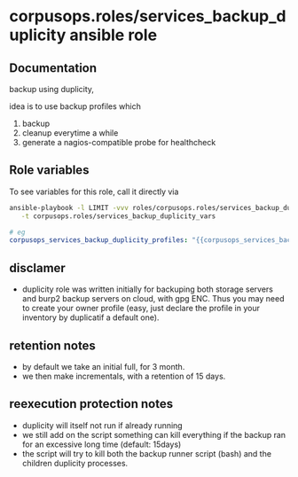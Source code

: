 # corpusops.roles/services_backup_duplicity ansible role
## Documentation

backup using duplicity,

idea is to use backup profiles which

1. backup
2. cleanup everytime a while
3. generate a nagios-compatible probe for healthcheck

## Role variables
To see variables for this role, call it directly via
```bash
ansible-playbook -l LIMIT -vvv roles/corpusops.roles/services_backup_duplicity/role.yml \
   -t corpusops.roles/services_backup_duplicity_vars
```

```yaml
# eg
corpusops_services_backup_duplicity_profiles: "{{corpusops_services_backup_duplicity_profiles_default}}"
```

## disclamer
- duplicity role was written initially for backuping both storage servers and burp2 backup servers on cloud, with gpg ENC. Thus you may need to create your owner profile (easy, just declare the profile in your inventory by duplicatif a default one).


## retention notes
- by default we take an initial full, for 3 month.
- we then make incrementals, with a retention of 15 days.


## reexecution protection notes
- duplicity will itself not run if already running
- we still add on the script something can kill everything if the backup ran for an excessive long time (default: 15days)
- the script will try to kill both the backup runner script (bash) and the children duplicity processes.
